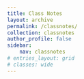 ```yaml
---
title: Class Notes
layout: archive
permalink: /classnotes/
collection: classnotes
author_profile: false
sidebar:
    nav: classnotes
# entries_layout: grid
# classes: wide
---
```

